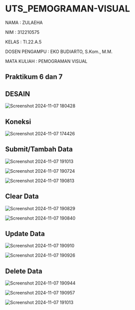 # UTS_PEMOGRAMAN-VISUAL

NAMA           : ZULAEHA

NIM            : 312210575

KELAS          : TI.22.A.5

DOSEN PENGAMPU : EKO BUDIARTO, S.Kom., M.M.

MATA KULIAH    : PEMOGRAMAN VISUAL



## Praktikum 6 dan 7

## DESAIN
![Screenshot 2024-11-07 180428](https://github.com/user-attachments/assets/20e03351-75d2-44f5-b22d-5918457fb7e4)

## Koneksi
![Screenshot 2024-11-07 174426](https://github.com/user-attachments/assets/1b8bcf95-07e6-48f3-bb7b-2fda1c48e74e)

## Submit/Tambah Data
![Screenshot 2024-11-07 191013](https://github.com/user-attachments/assets/f88dd157-6a6c-401f-a86f-4a540560cfa6)

![Screenshot 2024-11-07 190724](https://github.com/user-attachments/assets/6733eb2d-5847-4908-b50b-e99883be5dfa)

![Screenshot 2024-11-07 190813](https://github.com/user-attachments/assets/0dd47fb3-4c90-4889-86fb-2cf9843551a6)

## Clear Data
![Screenshot 2024-11-07 190829](https://github.com/user-attachments/assets/e8ba32ef-ca2a-4ee8-9e86-296d61104f6a)

![Screenshot 2024-11-07 190840](https://github.com/user-attachments/assets/aefa848b-611a-4680-8cd0-f444105a4652)

## Update Data
![Screenshot 2024-11-07 190910](https://github.com/user-attachments/assets/2688fe5f-e2aa-4734-af6f-799585c76489)

![Screenshot 2024-11-07 190926](https://github.com/user-attachments/assets/f978dd67-ee07-4306-8327-d2c7e908603c)

## Delete Data

![Screenshot 2024-11-07 190944](https://github.com/user-attachments/assets/2781a080-9a00-43f6-91da-f4e1faafe183)

![Screenshot 2024-11-07 190957](https://github.com/user-attachments/assets/0c27abc7-a66d-4a8c-8357-1743a1fbb565)


![Screenshot 2024-11-07 191013](https://github.com/user-attachments/assets/8fcb87ad-44ed-49dc-bd3d-fa6149c53ce4)





